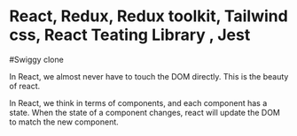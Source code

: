 # React, Redux, Redux toolkit, Tailwind css, React Teating Library , Jest

#Swiggy clone

In React, we almost never have to touch the DOM directly. This is the beauty of react.

In React, we think in terms of components, and each component has a state. When the state of a component changes, react will update the DOM to match the new component.
